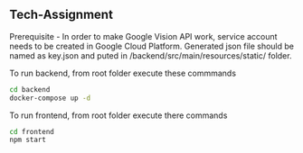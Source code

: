 ## Tech-Assignment

Prerequisite - In order to make Google Vision API work, service account needs to be created in Google Cloud Platform. Generated json file should be named as key.json and puted in /backend/src/main/resources/static/ folder.


To run backend, from root folder execute these commmands

```sh
cd backend
docker-compose up -d
```

To run frontend, from root folder execute there commands

```sh
cd frontend
npm start
```
